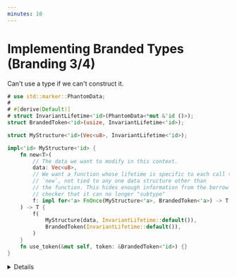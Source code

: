 ```yaml
---
minutes: 10
---
```


# Implementing Branded Types (Branding 3/4)

Can't use a type if we can't construct it.

```rust
# use std::marker::PhantomData;
# 
# #[derive(Default)]
# struct InvariantLifetime<'id>(PhantomData<*mut &'id ()>);
struct BrandedToken<'id>(usize, InvariantLifetime<'id>);

struct MyStructure<'id>(Vec<u8>, InvariantLifetime<'id>);

impl<'id> MyStructure<'id> {
    fn new<T>(
        // The data we want to modify in this context.
        data: Vec<u8>,
        // We want a function whose lifetime is specific to each call to
        // `new`, not tied to any one data structure other than
        // the function. This hides enough information from the borrow
        // checker that it can no longer "subtype"
        f: impl for<'a> FnOnce(MyStructure<'a>, BrandedToken<'a>) -> T,
    ) -> T {
        f(
            MyStructure(data, InvariantLifetime::default()),
            BrandedToken(InvariantLifetime::default()),
        )
    }
    fn use_token(&mut self, token: &BrandedToken<'id>) {}
}
```

<details>

- The underlying Branded Data Structure we're going to use here is just a
  `Vec<u8>` (the data) and an `InvariantLifetime`.

- The constructor for this type will take **data for the `Vec<u8>`** plus a
  function to manipulate the data constructed by `MyStructure::new`.

- Ask: Does anyone know what the `for <'a>` is for?

  Expect not much, it's "for" in the sense of "forall" from mathematics.

- The `for<'a> [trait bound that uses 'a]` binding of `'a` means the lifetime is
  "self contained."

  That is, the borrow checker's view of the function passed to
  `MyStructure::new` is limited in the sub-typing it can do.

  This limit in the borrow checker's ability to sub-type lifetimes is what lets
  us force a token to only apply to a specific variable-bound value.

  The keyword for those interested is "higher-ranked trait bounds."

- Ask: But how can we then use "new" to return a `MyStructure`?

  Follow this up with the next slide.

</details>
